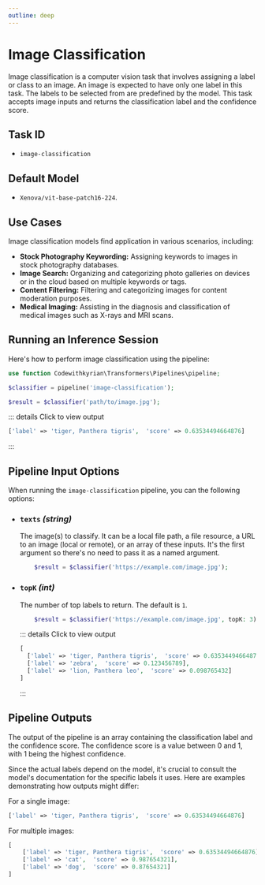 ```yaml
---
outline: deep
---
```


# Image Classification <Badge type="tip" text="^0.3.0" />

Image classification is a computer vision task that involves assigning a label or class to an image. An image
is expected to have only one label in this task. The labels to be selected from are predefined by the model.
This task accepts image inputs and returns the classification label and the confidence score.

## Task ID

- `image-classification`

## Default Model

- `Xenova/vit-base-patch16-224`.

## Use Cases

Image classification models find application in various scenarios, including:

- **Stock Photography Keywording:** Assigning keywords to images in stock photography databases.
- **Image Search:** Organizing and categorizing photo galleries on devices or in the cloud based on multiple keywords or
  tags.
- **Content Filtering:** Filtering and categorizing images for content moderation purposes.
- **Medical Imaging:** Assisting in the diagnosis and classification of medical images such as X-rays and MRI scans.

## Running an Inference Session

Here's how to perform image classification using the pipeline:

```php
use function Codewithkyrian\Transformers\Pipelines\pipeline;

$classifier = pipeline('image-classification');

$result = $classifier('path/to/image.jpg');
```

::: details Click to view output

```php
['label' => 'tiger, Panthera tigris',  'score' => 0.63534494664876]
```

:::

## Pipeline Input Options

When running the `image-classification` pipeline, you can the following options:

- ### `texts` *(string)*
  The image(s) to classify. It can be a local file path, a file resource, a URL to an image (local or remote), or an
  array of these inputs. It's the first argument so there's no need to pass it as a named argument.
  ```php
      $result = $classifier('https://example.com/image.jpg');
  ```

- ### `topK` *(int)*
  The number of top labels to return. The default is `1`.
  ```php
      $result = $classifier('https://example.com/image.jpg', topK: 3);
  ```
  ::: details Click to view output

  ```php
  [
    ['label' => 'tiger, Panthera tigris',  'score' => 0.63534494664876],
    ['label' => 'zebra',  'score' => 0.123456789],
    ['label' => 'lion, Panthera leo',  'score' => 0.098765432]
  ]
  ```
  :::

## Pipeline Outputs

The output of the pipeline is an array containing the classification label and the confidence score. The confidence
score is a value between 0 and 1, with 1 being the highest confidence.

Since the actual labels depend on the model, it's crucial to consult the model's documentation for the specific labels
it uses. Here are examples demonstrating how outputs might differ:

For a single image:

```php
['label' => 'tiger, Panthera tigris',  'score' => 0.63534494664876]
```

For multiple images:

```php
[
    ['label' => 'tiger, Panthera tigris',  'score' => 0.63534494664876],
    ['label' => 'cat',  'score' => 0.987654321],
    ['label' => 'dog',  'score' => 0.87654321]
]
```


  